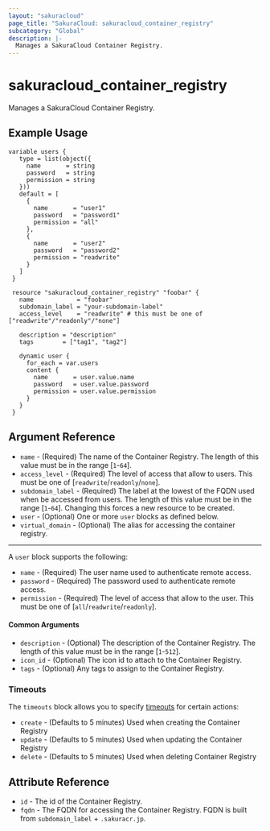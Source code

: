 ```yaml
---
layout: "sakuracloud"
page_title: "SakuraCloud: sakuracloud_container_registry"
subcategory: "Global"
description: |-
  Manages a SakuraCloud Container Registry.
---
```


# sakuracloud_container_registry

Manages a SakuraCloud Container Registry.

## Example Usage

```hcl
variable users {
   type = list(object({
     name       = string
     password   = string
     permission = string
   }))
   default = [
     {
       name       = "user1"
       password   = "password1"
       permission = "all"
     },
     {
       name       = "user2"
       password   = "password2"
       permission = "readwrite"
     }
   ]
 }
 
 resource "sakuracloud_container_registry" "foobar" {
   name            = "foobar"
   subdomain_label = "your-subdomain-label"
   access_level    = "readwrite" # this must be one of ["readwrite"/"readonly"/"none"]
 
   description = "description"
   tags        = ["tag1", "tag2"]
 
   dynamic user {
     for_each = var.users
     content {
       name       = user.value.name
       password   = user.value.password
       permission = user.value.permission
     }
   }
 }
```
## Argument Reference

* `name` - (Required) The name of the Container Registry. The length of this value must be in the range [`1`-`64`].
* `access_level` - (Required) The level of access that allow to users. This must be one of [`readwrite`/`readonly`/`none`].
* `subdomain_label` - (Required) The label at the lowest of the FQDN used when be accessed from users. The length of this value must be in the range [`1`-`64`]. Changing this forces a new resource to be created.
* `user` - (Optional) One or more `user` blocks as defined below.
* `virtual_domain` - (Optional) The alias for accessing the container registry.

---

A `user` block supports the following:

* `name` - (Required) The user name used to authenticate remote access.
* `password` - (Required) The password used to authenticate remote access.
* `permission` - (Required) The level of access that allow to the user. This must be one of [`all`/`readwrite`/`readonly`].

#### Common Arguments

* `description` - (Optional) The description of the Container Registry. The length of this value must be in the range [`1`-`512`].
* `icon_id` - (Optional) The icon id to attach to the Container Registry.
* `tags` - (Optional) Any tags to assign to the Container Registry.


### Timeouts

The `timeouts` block allows you to specify [timeouts](https://www.terraform.io/docs/configuration/resources.html#operation-timeouts) for certain actions:

* `create` - (Defaults to 5 minutes) Used when creating the Container Registry
* `update` - (Defaults to 5 minutes) Used when updating the Container Registry
* `delete` - (Defaults to 5 minutes) Used when deleting Container Registry

## Attribute Reference

* `id` - The id of the Container Registry.
* `fqdn` - The FQDN for accessing the Container Registry. FQDN is built from `subdomain_label` + `.sakuracr.jp`.




